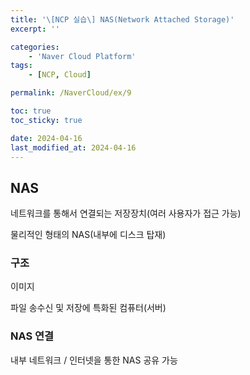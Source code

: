 ```yaml
---
title: '\[NCP 실습\] NAS(Network Attached Storage)'
excerpt: ''

categories:
    - 'Naver Cloud Platform'
tags:
    - [NCP, Cloud]

permalink: /NaverCloud/ex/9

toc: true
toc_sticky: true

date: 2024-04-16
last_modified_at: 2024-04-16
---
```


## NAS

네트워크를 통해서 연결되는 저장장치(여러 사용자가 접근 가능)

물리적인 형태의 NAS(내부에 디스크 탑재)

### 구조

이미지

파일 송수신 및 저장에 특화된 컴퓨터(서버)

### NAS 연결

내부 네트워크 / 인터넷을 통한 NAS 공유 가능
